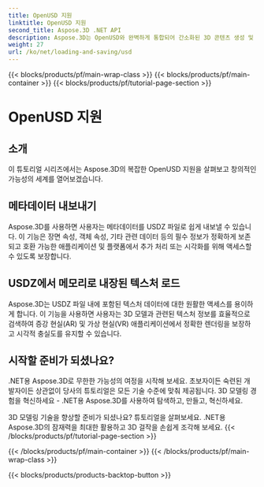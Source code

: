```yaml
---
title: OpenUSD 지원
linktitle: OpenUSD 지원
second_title: Aspose.3D .NET API
description: Aspose.3D는 OpenUSD와 완벽하게 통합되어 간소화된 3D 콘텐츠 생성 및 조작을 위해 USD(Universal Scene Description) 파일을 원활하게 가져오고 내보낼 수 있습니다.
weight: 27
url: /ko/net/loading-and-saving/usd
---
```


{{< blocks/products/pf/main-wrap-class >}}
{{< blocks/products/pf/main-container >}}
{{< blocks/products/pf/tutorial-page-section >}}

# OpenUSD 지원

## 소개

이 튜토리얼 시리즈에서는 Aspose.3D의 복잡한 OpenUSD 지원을 살펴보고 창의적인 가능성의 세계를 열어보겠습니다.

## 메타데이터 내보내기

Aspose.3D를 사용하면 사용자는 메타데이터를 USDZ 파일로 쉽게 내보낼 수 있습니다. 이 기능은 장면 속성, 객체 속성, 기타 관련 데이터 등의 필수 정보가 정확하게 보존되고 호환 가능한 애플리케이션 및 플랫폼에서 추가 처리 또는 시각화를 위해 액세스할 수 있도록 보장합니다.

## USDZ에서 메모리로 내장된 텍스처 로드

Aspose.3D는 USDZ 파일 내에 포함된 텍스처 데이터에 대한 원활한 액세스를 용이하게 합니다. 이 기능을 사용하면 사용자는 3D 모델과 관련된 텍스처 정보를 효율적으로 검색하여 증강 현실(AR) 및 가상 현실(VR) 애플리케이션에서 정확한 렌더링을 보장하고 시각적 충실도를 유지할 수 있습니다.

## 시작할 준비가 되셨나요?

.NET용 Aspose.3D로 무한한 가능성의 여정을 시작해 보세요. 초보자이든 숙련된 개발자이든 상관없이 당사의 튜토리얼은 모든 기술 수준에 맞춰 제공됩니다. 3D 모델링 경험을 혁신하세요 - .NET용 Aspose.3D를 사용하여 탐색하고, 만들고, 혁신하세요.

3D 모델링 기술을 향상할 준비가 되셨나요? 튜토리얼을 살펴보세요. .NET용 Aspose.3D의 잠재력을 최대한 활용하고 3D 걸작을 손쉽게 조각해 보세요.
{{< /blocks/products/pf/tutorial-page-section >}}

{{< /blocks/products/pf/main-container >}}
{{< /blocks/products/pf/main-wrap-class >}}

{{< blocks/products/products-backtop-button >}}
